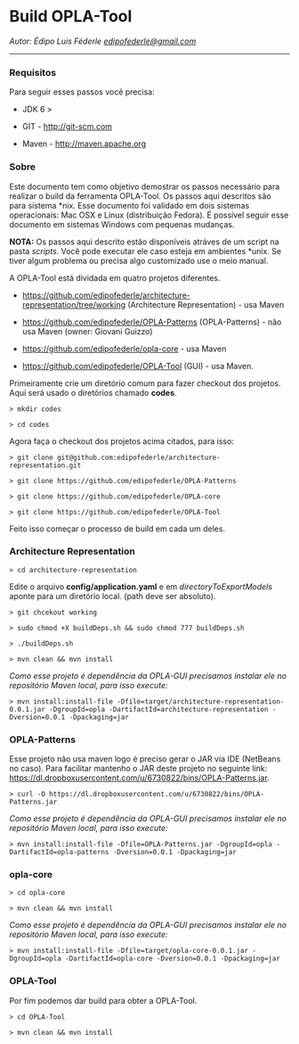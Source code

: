 # Build OPLA-Tool
*Autor: Édipo Luis Féderle <edipofederle@gmail.com>*

<hr/>

### Requisitos
Para seguir esses passos você precisa:

* JDK 6 >

* GIT - http://git-scm.com

* Maven - http://maven.apache.org

### Sobre

Este documento tem como objetivo demostrar os passos necessário para realizar o build da ferramenta OPLA-Tool. Os passos aqui descritos são para sistema *nix. Esse documento foi validado em dois sistemas operacionais: Mac OSX e Linux (distribuição Fedora). É possível seguir esse documento em sistemas Windows com pequenas mudanças.

**NOTA:** Os passos aqui descrito estão disponíveis atráves de um script na pasta *scripts*. Você pode executar ele caso esteja em ambientes *unix. Se tiver algum problema ou precisa algo customizado use o meio manual.

A OPLA-Tool está dividada em quatro projetos diferentes.

* https://github.com/edipofederle/architecture-representation/tree/working (Architecture Representation) - usa Maven

* https://github.com/edipofederle/OPLA-Patterns (OPLA-Patterns) - não usa Maven (owner: Giovani Guizzo)

* https://github.com/edipofederle/opla-core - usa Maven

* https://github.com/edipofederle/OPLA-Tool (GUI) - usa Maven.


Primeiramente crie um diretório comum para fazer checkout dos projetos. Aqui será usado o diretórios chamado **codes**.

`> mkdir codes`

`> cd codes`

Agora faça o checkout dos projetos acima citados, para isso:

`> git clone git@github.com:edipofederle/architecture-representation.git`

`> git clone https://github.com/edipofederle/OPLA-Patterns`

`> git clone https://github.com/edipofederle/OPLA-core`

`> git clone https://github.com/edipofederle/OPLA-Tool`


Feito isso começar o processo de build em cada um deles.

### Architecture Representation

`> cd architecture-representation`

Edite o arquivo **config/application.yaml** e em *directoryToExportModels* aponte para um diretório local. (path deve ser absoluto).

`> git chcekout working`

`> sudo chmod +X buildDeps.sh && sudo chmod 777 buildDeps.sh`

`> ./buildDeps.sh`

`> mvn clean && mvn install`

*Como esse projeto é dependência da OPLA-GUI precisamos instalar ele no repositório Maven local, para isso execute:*

`> mvn install:install-file -Dfile=target/architecture-representation-0.0.1.jar -DgroupId=opla -DartifactId=architecture-representation -Dversion=0.0.1 -Dpackaging=jar`

### OPLA-Patterns

Esse projeto não usa maven logo é preciso gerar o JAR via IDE (NetBeans no caso). Para facilitar mantenho o JAR deste projeto no seguinte link: https://dl.dropboxusercontent.com/u/6730822/bins/OPLA-Patterns.jar.

`> curl -O https://dl.dropboxusercontent.com/u/6730822/bins/OPLA-Patterns.jar`

*Como esse projeto é dependência da OPLA-GUI precisamos instalar ele no repositório Maven local, para isso execute:*

`> mvn install:install-file -Dfile=OPLA-Patterns.jar -DgroupId=opla -DartifactId=opla-patterns -Dversion=0.0.1 -Dpackaging=jar`

### opla-core

`> cd opla-core`

`> mvn clean && mvn install`

*Como esse projeto é dependência da OPLA-GUI precisamos instalar ele no repositório Maven local, para isso execute:*

`> mvn install:install-file -Dfile=target/opla-core-0.0.1.jar -DgroupId=opla -DartifactId=opla-core -Dversion=0.0.1 -Dpackaging=jar`

### OPLA-Tool

Por fim podemos dar build para obter a OPLA-Tool.

`> cd OPLA-Tool`

`> mvn clean && mvn install`
